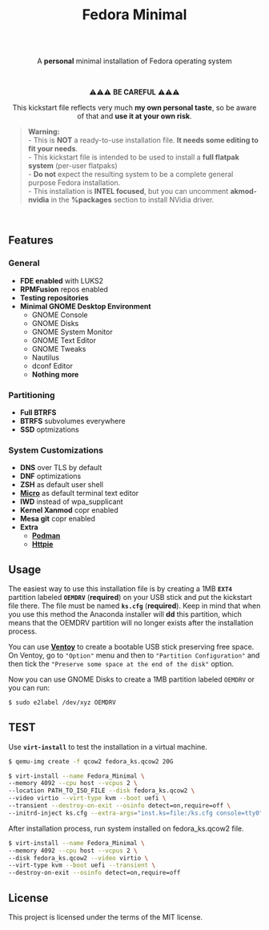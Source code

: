<h1 align="center">Fedora Minimal</h1>
<br>
<br>
<p align="center">A <b>personal</b> minimal installation of Fedora operating system</p>
<br/>
<p align="center">⚠️⚠️⚠️ <b>BE CAREFUL</b> ⚠️⚠️⚠️</p>
<p align="center">This kickstart file reflects very much <b>my own personal taste</b>, so be aware of that and <b>use it at your own risk</b>.</p>  

> **Warning:**  
    - This is **NOT** a ready-to-use installation file. **It needs some editing to fit your needs**.  
    - This kickstart file is  intended to be used to install a **full flatpak system** (per-user flatpaks)  
    - **Do not** expect the resulting system to be a complete general purpose Fedora installation.  
    - This installation is **INTEL focused**, but you can uncomment **akmod-nvidia** in the **%packages** section to install NVidia driver.  

<br>

## Features   

 ### General  

- **FDE enabled** with LUKS2  
- **RPMFusion** repos enabled  
- **Testing repositories**  
- **Minimal GNOME Desktop Environment**  
  - GNOME Console  
  - GNOME Disks  
  - GNOME System Monitor  
  - GNOME Text Editor  
  - GNOME Tweaks  
  - Nautilus  
  - dconf Editor  
  - **Nothing more**  

 ### Partitioning  
  - **Full BTRFS**  
  - **BTRFS** subvolumes everywhere  
  - **SSD** optmizations  

 ### System Customizations  
  - **DNS** over TLS by default  
  - **DNF** optimizations  
  - **ZSH** as default user shell  
  - [**Micro**](https://micro-editor.github.io) as default terminal text editor
  - **IWD** instead of wpa_supplicant  
  - **Kernel Xanmod** copr enabled  
  - **Mesa git** copr enabled  
  - **Extra**  
    - [**Podman**](https://podman.io)
    - [**Httpie**](https://httpie.io)


## Usage  


The easiest way to use this installation file is by creating a 1MB **`EXT4`** partition labeled **`OEMDRV`** (**required**) on your USB stick and put the kickstart file there. The file must be named **`ks.cfg`** (**required**). Keep in mind that when you use this method the Anaconda installer will **dd** this partition, which means that the OEMDRV partition will no longer exists after the installation process.  

You can use [**Ventoy**](https://www.ventoy.net/en/index.html) to create a bootable USB stick preserving free space. On Ventoy, go to `"Option"` menu and then to `"Partition Configuration"` and then tick the `"Preserve some space at the end of the disk"` option.  

Now you can use GNOME Disks to create a 1MB partition labeled `OEMDRV` or you can run:  

```bash
$ sudo e2label /dev/xyz OEMDRV
```

## TEST  
Use **`virt-install`** to test the installation in a virtual machine.

```bash
$ qemu-img create -f qcow2 fedora_ks.qcow2 20G
```

```bash
$ virt-install --name Fedora_Minimal \
--memory 4092 --cpu host --vcpus 2 \
--location PATH_TO_ISO_FILE --disk fedora_ks.qcow2 \
--video virtio --virt-type kvm --boot uefi \
--transient --destroy-on-exit --osinfo detect=on,require=off \
--initrd-inject ks.cfg --extra-args="inst.ks=file:/ks.cfg console=tty0"

```

After installation process, run system installed on fedora_ks.qcow2 file.  

```bash
$ virt-install --name Fedora_Minimal \
--memory 4092 --cpu host --vcpus 2 \
--disk fedora_ks.qcow2 --video virtio \
--virt-type kvm --boot uefi --transient \
--destroy-on-exit --osinfo detect=on,require=off
```

## License  

This project is licensed under the terms of the MIT license.
